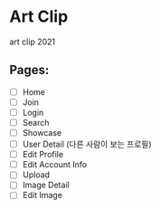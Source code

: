 # Art Clip

art clip 2021

## Pages:
- [ ] Home
- [ ] Join
- [ ] Login
- [ ] Search
- [ ] Showcase
- [ ] User Detail (다른 사람이 보는 프로필)
- [ ] Edit Profile
- [ ] Edit Account Info
- [ ] Upload
- [ ] Image Detail
- [ ] Edit Image